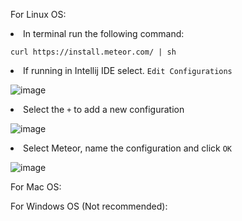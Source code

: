 For Linux OS:
    <p><li>In terminal run the following command:
     <p>`curl https://install.meteor.com/ | sh` </li>
    <p><li>If running in Intellij IDE select. `Edit Configurations` 
       <p> ![image](https://user-images.githubusercontent.com/73863212/102423397-c7e56300-3fbd-11eb-904e-81d3b178506e.png) </li>
    <p><li>Select the `+` to add a new configuration
        <p>![image](https://user-images.githubusercontent.com/73863212/102423528-198ded80-3fbe-11eb-91d6-0d5023314bbf.png)
       </li>
    <p><li>Select Meteor, name the configuration and click `OK`
        <p> ![image](https://user-images.githubusercontent.com/73863212/102423543-1eeb3800-3fbe-11eb-978b-a3b720d071d9.png)
    </li>

For Mac OS:

For Windows OS (Not recommended):
